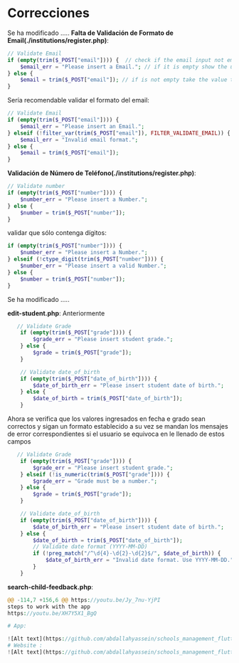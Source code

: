 # Correcciones
Se ha modificado .....
**Falta de Validación de Formato de Email(./institutions/register.php)**:
   ```php
   // Validate Email
   if (empty(trim($_POST["email"]))) {  // check if the email input not empty
       $email_err = "Please insert a Email."; // if it is empty show the user this message
   } else {
       $email = trim($_POST["email"]); // if is not empty take the value that the user entered from the input
   }
   ```
   Sería recomendable validar el formato del email:
   ```php
   // Validate Email
   if (empty(trim($_POST["email"]))) {  
       $email_err = "Please insert an Email."; 
   } elseif (!filter_var(trim($_POST["email"]), FILTER_VALIDATE_EMAIL)) {
       $email_err = "Invalid email format.";
   } else {
       $email = trim($_POST["email"]); 
   }
   ```
**Validación de Número de Teléfono(./institutions/register.php)**:
   ```php
   // Validate number
   if (empty(trim($_POST["number"]))) {
       $number_err = "Please insert a Number."; 
   } else {
       $number = trim($_POST["number"]); 
   }
   ```
   validar que sólo contenga dígitos:
   ```php
   if (empty(trim($_POST["number"]))) {
       $number_err = "Please insert a Number."; 
   } elseif (!ctype_digit(trim($_POST["number"]))) {
       $number_err = "Please insert a valid Number."; 
   } else {
       $number = trim($_POST["number"]); 
   }
   ```
Se ha modificado .....

**edit-student.php**:
Anteriormente
```php
   // Validate Grade
    if (empty(trim($_POST["grade"]))) {
        $grade_err = "Please insert student grade.";
    } else {
        $grade = trim($_POST["grade"]);
    }

    // Validate date_of_birth
    if (empty(trim($_POST["date_of_birth"]))) {
        $date_of_birth_err = "Please insert student date of birth.";
    } else {
        $date_of_birth = trim($_POST["date_of_birth"]);
    }
   ```
Ahora se verifica que los valores ingresados en fecha e grado sean correctos y sigan un formato establecido a su vez se mandan los mensajes de error correspondientes si el usuario
se equivoca en le llenado de estos campos

```php
   // Validate Grade
    if (empty(trim($_POST["grade"]))) {
        $grade_err = "Please insert student grade.";
    } elseif (!is_numeric(trim($_POST["grade"]))) {
        $grade_err = "Grade must be a number.";
    } else {
        $grade = trim($_POST["grade"]);
    }

    // Validate date_of_birth
    if (empty(trim($_POST["date_of_birth"]))) {
        $date_of_birth_err = "Please insert student date of birth.";
    } else {
        $date_of_birth = trim($_POST["date_of_birth"]);
        // Validate date format (YYYY-MM-DD)
        if (!preg_match("/^\d{4}-\d{2}-\d{2}$/", $date_of_birth)) {
            $date_of_birth_err = "Invalid date format. Use YYYY-MM-DD.";
        }
    }

   ```
**search-child-feedback.php**:

   ```php
@@ -114,7 +156,6 @@ https://youtu.be/Jy_7nu-YjPI
steps to work with the app
https://youtu.be/XH7Y5X1_BgQ

# App:

![Alt text](https://github.com/abdallahyassein/schools_management_flutter_app/blob/master/screenshot.png?raw=true "Title")
# Website :
![Alt text](https://github.com/abdallahyassein/schools_management_flutter_app/blob/master/screenshot2.png?raw=true "Title")
